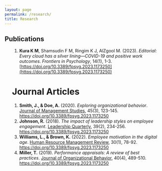 ```yaml
---
layout: page
permalink: /research/
title: Research
---
```


<h2>Publications</h2>
<ul>

1. **Kura K M**, Shamsudin F M, Ringim K J, AlZgool M. (2023). *Editorial: Every cloud has a silver lining—COVID-19 and positive work outcomes*. _Frontiers in Psychology_, 14(1), 1-3. [https://doi.org/10.3389/fpsyg.2023.1173250](https://doi.org/10.3389/fpsyg.2023.1173250)

<!DOCTYPE html>
<html>
<head>
    <title>Journal Articles</title>
</head>
<body>
    <h1>Journal Articles</h1>
    <ol>
        <li>
            <strong>Smith, J., & Doe, A.</strong> (2020). <em>Exploring organizational behavior</em>. <u>Journal of Management Studies</u>, 45(3), 123-145. 
            <a href="https://doi.org/10.3389/fpsyg.2023.1173250">https://doi.org/10.3389/fpsyg.2023.1173250</a>
        </li>
        <li>
            <strong>Johnson, R.</strong> (2018). <em>The impact of leadership styles on employee engagement</em>. <u>Leadership Quarterly</u>, 39(2), 234-256. 
            <a href="https://doi.org/10.3389/fpsyg.2023.1173250">https://doi.org/10.3389/fpsyg.2023.1173250</a>
        </li>
        <li>
            <strong>Williams, L., & Brown, K.</strong> (2022). <em>Employee motivation in the digital age</em>. <u>Human Resource Management Review</u>, 30(1), 78-92. 
            <a href="https://doi.org/10.3389/fpsyg.2023.1173250">https://doi.org/10.3389/fpsyg.2023.1173250</a>
        </li>
        <li>
            <strong>Miller, T.</strong> (2019). <em>Performance appraisals: A review of best practices</em>. <u>Journal of Organizational Behavior</u>, 40(4), 489-510. 
            <a href="https://doi.org/10.3389/fpsyg.2023.1173250">https://doi.org/10.3389/fpsyg.2023.1173250</a>
        </li>
    </ol>
</body>
</html>

		
